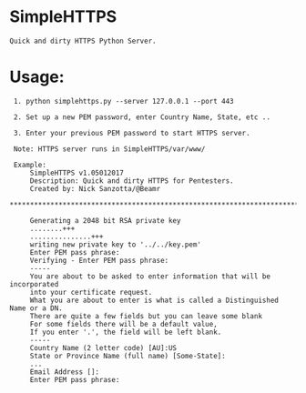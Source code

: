 # SimpleHTTPS
    Quick and dirty HTTPS Python Server.

# Usage:
     1. python simplehttps.py --server 127.0.0.1 --port 443
   
     2. Set up a new PEM password, enter Country Name, State, etc ..
     
     3. Enter your previous PEM password to start HTTPS server.
     
     Note: HTTPS server runs in SimpleHTTPS/var/www/

     Example:
         SimpleHTTPS v1.05012017
         Description: Quick and dirty HTTPS for Pentesters.
         Created by: Nick Sanzotta/@Beamr
         *******************************************************************************

         Generating a 2048 bit RSA private key
         ........+++
         ...............+++
         writing new private key to '../../key.pem'
         Enter PEM pass phrase:
         Verifying - Enter PEM pass phrase:
         -----
         You are about to be asked to enter information that will be incorporated
         into your certificate request.
         What you are about to enter is what is called a Distinguished Name or a DN.
         There are quite a few fields but you can leave some blank
         For some fields there will be a default value,
         If you enter '.', the field will be left blank.
         -----
         Country Name (2 letter code) [AU]:US
         State or Province Name (full name) [Some-State]:
         ...
         Email Address []:
         Enter PEM pass phrase:



 
 
